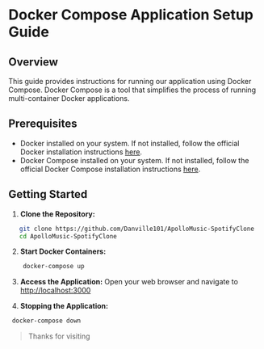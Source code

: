 # Docker Compose Application Setup Guide

## Overview

This guide provides instructions for running our application using Docker Compose. Docker Compose is a tool that simplifies the process of running multi-container Docker applications.

## Prerequisites

- Docker installed on your system. If not installed, follow the official Docker installation instructions [here](https://docs.docker.com/get-docker/).
- Docker Compose installed on your system. If not installed, follow the official Docker Compose installation instructions [here](https://docs.docker.com/compose/install/).

## Getting Started

1. **Clone the Repository:**

```bash
   git clone https://github.com/Danville101/ApolloMusic-SpotifyClone
   cd ApolloMusic-SpotifyClone
```

2. **Start Docker Containers:**

```bash
    docker-compose up
 ```

3. **Access the Application:**
   Open your web browser and navigate to  [http://localhost:3000](http://localhost:3000)

4. **Stopping the Application:**

``` bash
 docker-compose down
```

>Thanks for visiting  

